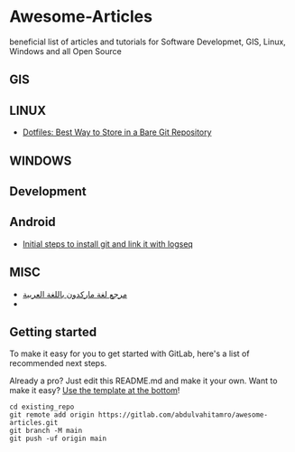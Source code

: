 # Awesome-Articles

beneficial list of articles and tutorials for Software Developmet, GIS, Linux, Windows and all Open Source




## GIS




## LINUX

- [Dotfiles: Best Way to Store in a Bare Git Repository](https://www.atlassian.com/git/tutorials/dotfiles)


## WINDOWS


## Development


## Android

- [Initial steps to install git and link it with logseq](https://github.com/CharlesChiuGit/Logseq-Git-Sync-101/wiki/For-Android-users)
## MISC

- [مرجع لغة ماركدون باللغة العربية](https://guide.dawin.io/)
- [](https://github.com/vrtmrz/obsidian-livesync)



## Getting started

To make it easy for you to get started with GitLab, here's a list of recommended next steps.

Already a pro? Just edit this README.md and make it your own. Want to make it easy? [Use the template at the bottom](#editing-this-readme)!



```
cd existing_repo
git remote add origin https://gitlab.com/abdulvahitamro/awesome-articles.git
git branch -M main
git push -uf origin main
```


